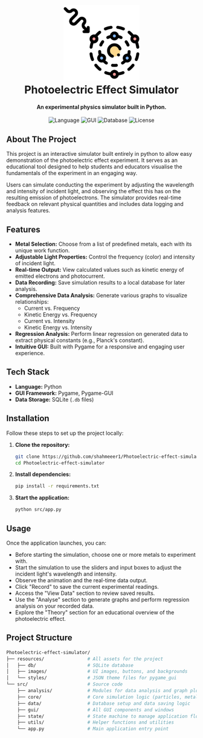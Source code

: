 <h1 align="center">
  <img src="https://github.com/shahmeeer1/Photoelectric-effect-simulator/blob/main/phet.png" width="200">
  <br>
  Photoelectric Effect Simulator
  <br>
</h1>

<h4 align="center">An experimental physics simulator built in Python</a>.</h4>

<p align="center">
  <img src="https://img.shields.io/badge/language-Python-blue.svg" alt="Language">
  <img src="https://img.shields.io/badge/GUI-Pygame-lightgrey.svg" alt="GUI">
  <img src="https://img.shields.io/badge/database-SQLite-blue.svg" alt="Database">
  <img src="https://img.shields.io/badge/license-MIT-green.svg" alt="License">
</p>

## About The Project

This project is an interactive simulator built entirely in python to allow easy demonstration of the photoelectric effect experiment.
It serves as an educational tool designed to help students and educators visualise the fundamentals of the experiment in an engaging way.

Users can simulate conducting the experiment by adjusting the wavelength and intensity of incident light, and observing the effect this has on the resulting emission of photoelectrons. The simulator provides real-time feedback on relevant physical quantities and includes data logging and analysis features.

## Features

*   **Metal Selection:** Choose from a list of predefined metals, each with its unique work function.
*   **Adjustable Light Properties:** Control the frequency (color) and intensity of incident light.
*   **Real-time Output:** View calculated values such as kinetic energy of emitted electrons and photocurrent.
*   **Data Recording:** Save simulation results to a local database for later analysis.
*   **Comprehensive Data Analysis:** Generate various graphs to visualize relationships:
    *   Current vs. Frequency
    *   Kinetic Energy vs. Frequency
    *   Current vs. Intensity
    *   Kinetic Energy vs. Intensity
*   **Regression Analysis:** Perform linear regression on generated data to extract physical constants (e.g., Planck's constant).
*   **Intuitive GUI:** Built with Pygame for a responsive and engaging user experience.

## Tech Stack

*   **Language:** Python
*   **GUI Framework:** Pygame, Pygame-GUI
*   **Data Storage:** SQLite (`.db` files)

## Installation

Follow these steps to set up the project locally:

1.  **Clone the repository:**
    ```bash
    git clone https://github.com/shahmeeer1/Photoelectric-effect-simulator.git
    cd Photoelectric-effect-simulator
    ```

2.  **Install dependencies:**
    ```bash
    pip install -r requirements.txt
    ```

3.  **Start the application:**
    ```bash
    python src/app.py
    ```

## Usage

Once the application launches, you can:
*   Before starting the simulation, choose one or more metals to experiment with.
*   Start the simulation to use the sliders and input boxes to adjust the incident light's wavelength and intensity.
*   Observe the animation and the real-time data output.
*   Click "Record" to save the current experimental readings.
*   Access the "View Data" section to review saved results.
*   Use the "Analyse" section to generate graphs and perform regression analysis on your recorded data.
*   Explore the "Theory" section for an educational overview of the photoelectric effect.

## Project Structure
```bash
Photoelectric-effect-simulator/
├── resources/                # All assets for the project
│   ├── db/                   # SQLite database
│   ├── images/               # UI images, buttons, and backgrounds
│   └── styles/               # JSON theme files for pygame_gui
└── src/                      # Source code
    ├── analysis/             # Modules for data analysis and graph plotting
    ├── core/                 # Core simulation logic (particles, metals)
    ├── data/                 # Database setup and data saving logic
    ├── gui/                  # All GUI components and windows
    ├── state/                # State machine to manage application flow
    ├── utils/                # Helper functions and utilities
    └── app.py                # Main application entry point
```
